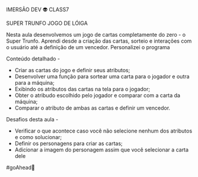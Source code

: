 IMERSÃO DEV 👽 CLASS7

SUPER TRUNFO JOGO DE LÓIGA

Nesta aula desenvolvemos um jogo de cartas completamente do zero - o Super Trunfo. Aprendi desde a criação das cartas, sorteio e interações com o usuário até a definição de um vencedor. Personalizei o programa

Conteúdo detalhado -
* Criar as cartas do jogo e definir seus atributos;
* Desenvolver uma função para sortear uma carta para o jogador e outra para a máquina;
* Exibindo os atributos das cartas na tela para o jogador;
* Obter o atribudo escolhido pelo jogador e comparar com a carta da máquina;
* Comparar o atributo de ambas as cartas e definir um vencedor.

Desafios desta aula -
* Verificar o que acontece caso você não selecione nenhum dos atributos e como solucionar;
* Definir os personagens para criar as cartas;
* Adicionar a imagem do personagem assim que você selecionar a carta dele

#goAhead🚀